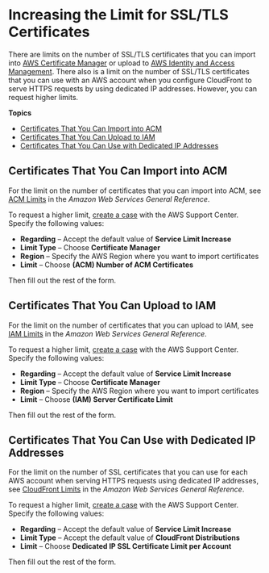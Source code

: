 # Increasing the Limit for SSL/TLS Certificates<a name="increasing-the-limit-for-ssl-tls-certificates"></a>

There are limits on the number of SSL/TLS certificates that you can import into [AWS Certificate Manager](http://docs.aws.amazon.com/acm/latest/userguide/acm-overview.html) or upload to [AWS Identity and Access Management](http://docs.aws.amazon.com/IAM/latest/UserGuide/introduction.html)\. There also is a limit on the number of SSL/TLS certificates that you can use with an AWS account when you configure CloudFront to serve HTTPS requests by using dedicated IP addresses\. However, you can request higher limits\.

**Topics**
+ [Certificates That You Can Import into ACM](#certificates-to-import-into-acm)
+ [Certificates That You Can Upload to IAM](#certificates-to-upload-into-iam)
+ [Certificates That You Can Use with Dedicated IP Addresses](#certificates-using-dedicated-ip-address)

## Certificates That You Can Import into ACM<a name="certificates-to-import-into-acm"></a>

For the limit on the number of certificates that you can import into ACM, see [ACM Limits](http://docs.aws.amazon.com/general/latest/gr/aws_service_limits.html#limits_acm) in the *Amazon Web Services General Reference*\.

To request a higher limit, [create a case](https://console.aws.amazon.com/support/home?region=us-west-2#/case/create?issueType=service-limit-increase) with the AWS Support Center\. Specify the following values:
+ **Regarding** – Accept the default value of **Service Limit Increase**
+ **Limit Type** – Choose **Certificate Manager**
+ **Region** – Specify the AWS Region where you want to import certificates
+ **Limit** – Choose **\(ACM\) Number of ACM Certificates**

Then fill out the rest of the form\.

## Certificates That You Can Upload to IAM<a name="certificates-to-upload-into-iam"></a>

For the limit on the number of certificates that you can upload to IAM, see [IAM Limits](http://docs.aws.amazon.com/general/latest/gr/aws_service_limits.html#limits_iam) in the *Amazon Web Services General Reference*\.

To request a higher limit, [create a case](https://console.aws.amazon.com/support/home?region=us-west-2#/case/create?issueType=service-limit-increase) with the AWS Support Center\. Specify the following values:
+ **Regarding** – Accept the default value of **Service Limit Increase**
+ **Limit Type** – Choose **Certificate Manager**
+ **Region** – Specify the AWS Region where you want to import certificates
+ **Limit** – Choose **\(IAM\) Server Certificate Limit**

Then fill out the rest of the form\.

## Certificates That You Can Use with Dedicated IP Addresses<a name="certificates-using-dedicated-ip-address"></a>

For the limit on the number of SSL certificates that you can use for each AWS account when serving HTTPS requests using dedicated IP addresses, see [CloudFront Limits](http://docs.aws.amazon.com/general/latest/gr/aws_service_limits.html#limits_cloudfront) in the *Amazon Web Services General Reference*\.

To request a higher limit, [create a case](https://console.aws.amazon.com/support/home?region=us-west-2#/case/create?issueType=service-limit-increase&limitType=service-code-cloudfront-distributions) with the AWS Support Center\. Specify the following values:
+ **Regarding** – Accept the default value of **Service Limit Increase**
+ **Limit Type** – Accept the default value of **CloudFront Distributions**
+ **Limit** – Choose **Dedicated IP SSL Certificate Limit per Account**

Then fill out the rest of the form\.